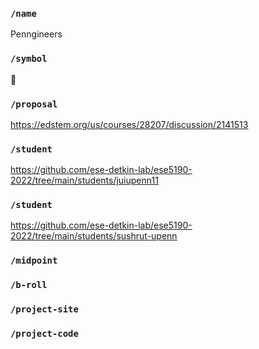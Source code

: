 ### `/name`
Penngineers
### `/symbol`
🚥
### `/proposal`
https://edstem.org/us/courses/28207/discussion/2141513
### `/student`
https://github.com/ese-detkin-lab/ese5190-2022/tree/main/students/juiupenn11
### `/student`
https://github.com/ese-detkin-lab/ese5190-2022/tree/main/students/sushrut-upenn
### `/midpoint`
### `/b-roll`
### `/project-site`
### `/project-code`
